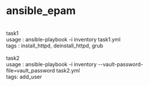 # ansible_epam
<br>
task1<br>
usage : ansible-playbook -i inventory task1.yml <br>
tags : install_httpd, deinstall_httpd, grub <br>
<br>
task2<br>
usage : ansible-playbook -i inventory --vault-password-file=vault_password task2.yml <br>
tags: add_user <br>
<br>